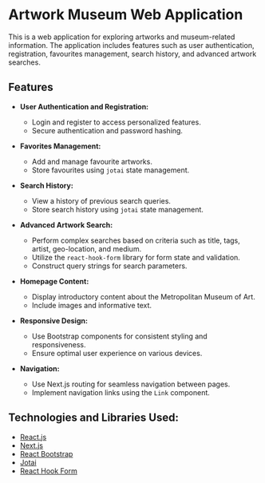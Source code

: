 # Artwork Museum Web Application

This is a web application for exploring artworks and museum-related information. The application includes features such as user authentication, registration, favourites management, search history, and advanced artwork searches.

## Features

- **User Authentication and Registration:**
  - Login and register to access personalized features.
  - Secure authentication and password hashing.

- **Favorites Management:**
  - Add and manage favourite artworks.
  - Store favourites using `jotai` state management.

- **Search History:**
  - View a history of previous search queries.
  - Store search history using `jotai` state management.

- **Advanced Artwork Search:**
  - Perform complex searches based on criteria such as title, tags, artist, geo-location, and medium.
  - Utilize the `react-hook-form` library for form state and validation.
  - Construct query strings for search parameters.

- **Homepage Content:**
  - Display introductory content about the Metropolitan Museum of Art.
  - Include images and informative text.

- **Responsive Design:**
  - Use Bootstrap components for consistent styling and responsiveness.
  - Ensure optimal user experience on various devices.

- **Navigation:**
  - Use Next.js routing for seamless navigation between pages.
  - Implement navigation links using the `Link` component.
 
    

## Technologies and Libraries Used:
- [React.js](https://react.dev)
- [Next.js](https://nextjs.org)
- [React Bootstrap](https://react-bootstrap.netlify.app)
- [Jotai](https://jotai.org)
- [React Hook Form](https://react-hook-form.com)
